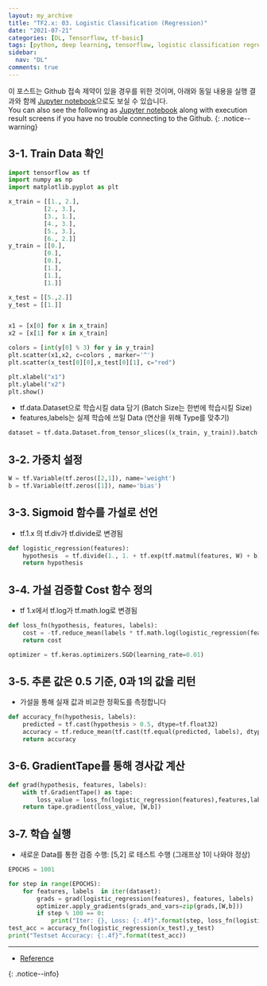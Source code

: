 ```yaml
---
layout: my_archive
title: "TF2.x: 03. Logistic Classification (Regression)"
date: "2021-07-21"
categories: [DL, Tensorflow, tf-basic]
tags: [python, deep learning, tensorflow, logistic classification regression]
sidebar:
  nav: "DL"
comments: true
---
```


이 포스트는 Github 접속 제약이 있을 경우를 위한 것이며, 아래와 동일 내용을 실행 결과와 함께 [Jupyter notebook](https://github.com/bestofbad/TF-Study/blob/main/tf2_03_Logistic_Classification_(Regression).ipynb)으로도 보실 수 있습니다.  
You can also see the following as [Jupyter notebook](https://github.com/bestofbad/TF-Study/blob/main/tf2_03_Logistic_Classification_(Regression).ipynb) along with execution result screens if you have no trouble connecting to the Github.
{: .notice--warning}

## 3-1. Train Data 확인

```python
import tensorflow as tf
import numpy as np
import matplotlib.pyplot as plt

x_train = [[1., 2.],
          [2., 3.],
          [3., 1.],
          [4., 3.],
          [5., 3.],
          [6., 2.]]
y_train = [[0.],
          [0.],
          [0.],
          [1.],
          [1.],
          [1.]]

x_test = [[5.,2.]]
y_test = [[1.]]


x1 = [x[0] for x in x_train]
x2 = [x[1] for x in x_train]

colors = [int(y[0] % 3) for y in y_train]
plt.scatter(x1,x2, c=colors , marker='^')
plt.scatter(x_test[0][0],x_test[0][1], c="red")

plt.xlabel("x1")
plt.ylabel("x2")
plt.show()

```

- tf.data.Dataset으로 학습시킬 data 담기 (Batch Size는 한번에 학습시킬 Size)
- features,labels는 실제 학습에 쓰일 Data (연산을 위해 Type를 맞추기)
```python
dataset = tf.data.Dataset.from_tensor_slices((x_train, y_train)).batch(len(x_train))       #.repeat()
```


## 3-2. 가중치 설정
```python
W = tf.Variable(tf.zeros([2,1]), name='weight')
b = tf.Variable(tf.zeros([1]), name='bias')
```

## 3-3. Sigmoid 함수를 가설로 선언
- tf.1.x 의 tf.div가 tf.divide로 변경됨
```python
def logistic_regression(features):
    hypothesis  = tf.divide(1., 1. + tf.exp(tf.matmul(features, W) + b))
    return hypothesis
```

## 3-4. 가설 검증할 Cost 함수 정의
- tf 1.x에서 tf.log가 tf.math.log로 변경됨
```python
def loss_fn(hypothesis, features, labels):
    cost = -tf.reduce_mean(labels * tf.math.log(logistic_regression(features)) + (1 - labels) * tf.math.log(1 - hypothesis))
    return cost

optimizer = tf.keras.optimizers.SGD(learning_rate=0.01)
```

## 3-5. 추론 값은 0.5 기준, 0과 1의 값을 리턴
- 가설을 통해 실재 값과 비교한 정확도를 측정합니다
```python
def accuracy_fn(hypothesis, labels):
    predicted = tf.cast(hypothesis > 0.5, dtype=tf.float32)
    accuracy = tf.reduce_mean(tf.cast(tf.equal(predicted, labels), dtype=tf.int32))
    return accuracy
```

## 3-6. GradientTape를 통해 경사값 계산
```python
def grad(hypothesis, features, labels):
    with tf.GradientTape() as tape:
        loss_value = loss_fn(logistic_regression(features),features,labels)
    return tape.gradient(loss_value, [W,b])
```

## 3-7. 학습 실행
- 새로운 Data를 통한 검증 수행: [5,2] 로 테스트 수행 (그래프상 1이 나와야 정상)
```python
EPOCHS = 1001

for step in range(EPOCHS):
    for features, labels  in iter(dataset):
        grads = grad(logistic_regression(features), features, labels)
        optimizer.apply_gradients(grads_and_vars=zip(grads,[W,b]))
        if step % 100 == 0:
            print("Iter: {}, Loss: {:.4f}".format(step, loss_fn(logistic_regression(features),features,labels)))
test_acc = accuracy_fn(logistic_regression(x_test),y_test)
print("Testset Accuracy: {:.4f}".format(test_acc))
```

---
- [Reference](https://github.com/deeplearningzerotoall/TensorFlow/blob/master/tf_2.x/lab-05-1-logistic_regression-eager.ipynb)

{: .notice--info}